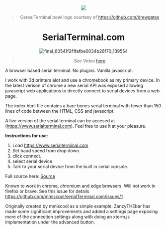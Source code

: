 <div align="center">

<img src="https://user-images.githubusercontent.com/6439772/111710838-dd6a6300-8820-11eb-9083-88e0c25d104e.png">

> CerealTerminal bowl logo courtesy of https://github.com/drewgates

# **SerialTerminal.com**

![final_60541f2f1fafbe0034b26f70_139554](https://user-images.githubusercontent.com/6439772/111729189-e66d2b80-8844-11eb-9b7b-94de67df4338.gif)

> See Video [here](https://www.youtube.com/watch?v=8577GPmvuUQ)

</div>

A browser based serial terminal. No plugins. Vanilla javascript. 

I work with 3d printers alot and use a chromebook as my primary device. In the latest verison of chrome a new serial API was exposed allowing javascript web applications to directly connect to serial devices from a web page.

The index.html file contains a bare bones serial terminal with fewer than 150 lines of code between the HTML, CSS and javascript. 

A live version of the serial terminal can be accesed at (https://www.serialterminal.com). Feel free to use it at your pleasure. 

**Instructions for use**:
1) Load https://www.serialterminal.com
2) Set baud speed from drop down.
3) click connect.
4) select serial device
5) Talk to your serial device from the built in serial console.

Full source here:
[Source](index.html)

Known to work in chrome, chromium and edge browsers.
Will not work in firefox or brave. See this issue for details
https://github.com/mmiscool/serialTerminal.com/issues/1

Originally created by mmiscool as a simple example. 
ZanzyTHEbar has made some significant improvements and added a settings page exposing more of the connection settings along with doing an xterm.js implementation under the advanced button. 